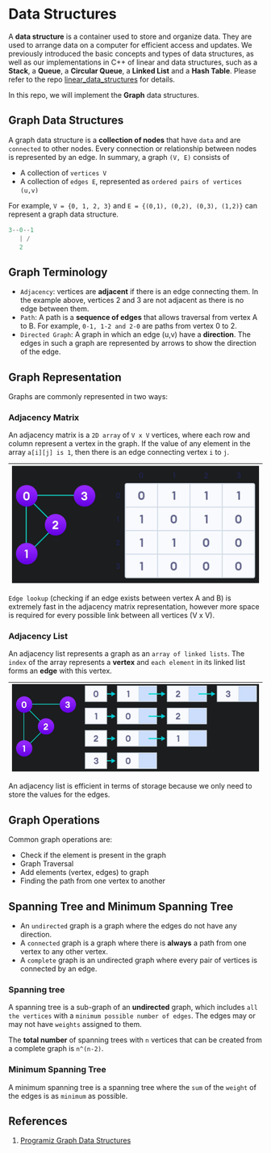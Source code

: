 # Data Structures

A **data structure** is a container used to store and organize data. They are used to arrange data on a computer for efficient access and updates. We previously introduced the basic concepts and types of data structures, as well as our implementations in C++ of linear and data structures, such as a **Stack**, a **Queue**, a **Circular Queue**, a **Linked List** and a **Hash Table**. Please refer to the repo [linear_data_structures](https://github.com/alan-xavier-16/linear_data_structures) for details.

In this repo, we will implement the **Graph** data structures.

## Graph Data Structures

A graph data structure is a **collection of nodes** that have `data` and are `connected` to other nodes. Every connection or relationship between nodes is represented by an edge. In summary, a graph `(V, E)` consists of

- A collection of `vertices V`
- A collection of `edges E`, represented as `ordered pairs of vertices (u,v)`

For example, `V = {0, 1, 2, 3}` and `E = {(0,1), (0,2), (0,3), (1,2)}` can represent a graph data structure.

```C++
3--0--1
   | /
   2
```

## Graph Terminology

- `Adjacency`: vertices are **adjacent** if there is an edge connecting them. In the example above, vertices 2 and 3 are not adjacent as there is no edge between them.
- `Path`: A path is a **sequence of edges** that allows traversal from vertex A to B. For example, `0-1, 1-2 and 2-0` are paths from vertex 0 to 2.
- `Directed Graph`: A graph in which an edge (u,v) have a **direction**. The edges in such a graph are represented by arrows to show the direction of the edge.

## Graph Representation

Graphs are commonly represented in two ways:

### Adjacency Matrix

An adjacency matrix is a `2D array` of `V x V` vertices, where each row and column represent a vertex in the graph. If the value of any element in the array `a[i][j] is 1`, then there is an edge connecting vertex `i` to `j`.

| ![Adjacency Matrix](./assets/Adjacency%20Matrix.png) |
| ---------------------------------------------------- |

`Edge lookup` (checking if an edge exists between vertex A and B) is extremely fast in the adjacency matrix representation, however more space is required for every possible link between all vertices (V x V).

### Adjacency List

An adjacency list represents a graph as an `array of linked lists`. The `index` of the array represents a **vertex** and `each element` in its linked list forms an **edge** with this vertex.

| ![Adjacency List](./assets/Adjacency%20List.png) |
| ------------------------------------------------ |

An adjacency list is efficient in terms of storage because we only need to store the values for the edges.

## Graph Operations

Common graph operations are:

- Check if the element is present in the graph
- Graph Traversal
- Add elements (vertex, edges) to graph
- Finding the path from one vertex to another

## Spanning Tree and Minimum Spanning Tree

- An `undirected` graph is a graph where the edges do not have any direction.
- A `connected` graph is a graph where there is **always** a path from one vertex to any other vertex.
- A `complete` graph is an undirected graph where every pair of vertices is connected by an edge.

### Spanning tree

A spanning tree is a sub-graph of an **undirected** graph, which includes `all the vertices` with a `minimum possible number of edges`. The edges may or may not have `weights` assigned to them.

The **total number** of spanning trees with `n` vertices that can be created from a complete graph is `n^(n-2)`.

### Minimum Spanning Tree

A minimum spanning tree is a spanning tree where the `sum` of the `weight` of the edges is as `minimum` as possible.

## References

1. [Programiz Graph Data Structures](https://www.programiz.com/dsa/graph)
